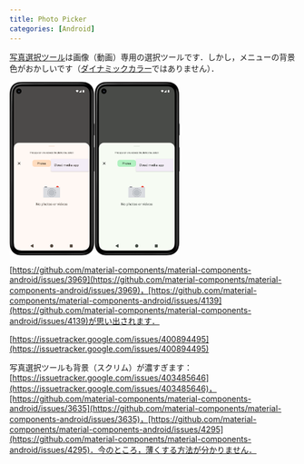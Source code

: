 ```yaml
---
title: Photo Picker
categories: [Android]
---
```

[写真選択ツール](https://developer.android.com/training/data-storage/shared/photopicker?hl=ja)は画像（動画）専用の選択ツールです．しかし，メニューの背景色がおかしいです（[ダイナミックカラー](https://developer.android.com/develop/ui/views/theming/dynamic-colors?hl=ja)ではありません）．

<img src="../posts/2025-03-05-1.png" alt="" width="150"><img src="../posts/2025-03-05-2.png" alt="" width="150">

[https://github.com/material-components/material-components-android/issues/3969](https://github.com/material-components/material-components-android/issues/3969)，[https://github.com/material-components/material-components-android/issues/4139](https://github.com/material-components/material-components-android/issues/4139)が思い出されます．

[https://issuetracker.google.com/issues/400894495](https://issuetracker.google.com/issues/400894495)

写真選択ツールも背景（スクリム）が濃すぎます：[https://issuetracker.google.com/issues/403485646](https://issuetracker.google.com/issues/403485646)，[https://github.com/material-components/material-components-android/issues/3635](https://github.com/material-components/material-components-android/issues/3635)，[https://github.com/material-components/material-components-android/issues/4295](https://github.com/material-components/material-components-android/issues/4295)．今のところ，薄くする方法が分かりません．